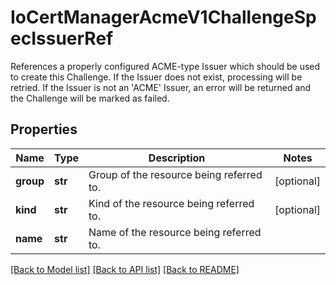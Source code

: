 # IoCertManagerAcmeV1ChallengeSpecIssuerRef

References a properly configured ACME-type Issuer which should be used to create this Challenge. If the Issuer does not exist, processing will be retried. If the Issuer is not an 'ACME' Issuer, an error will be returned and the Challenge will be marked as failed.
## Properties
Name | Type | Description | Notes
------------ | ------------- | ------------- | -------------
**group** | **str** | Group of the resource being referred to. | [optional] 
**kind** | **str** | Kind of the resource being referred to. | [optional] 
**name** | **str** | Name of the resource being referred to. | 

[[Back to Model list]](../README.md#documentation-for-models) [[Back to API list]](../README.md#documentation-for-api-endpoints) [[Back to README]](../README.md)


